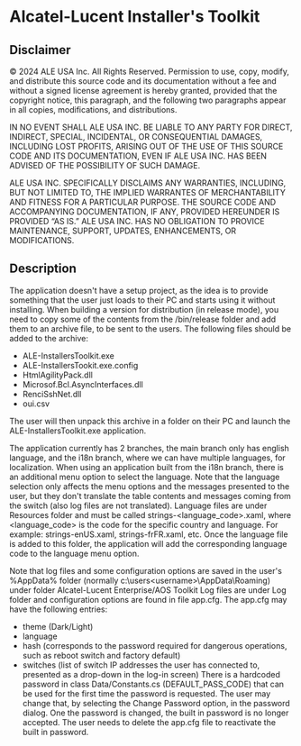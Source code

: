 # Alcatel-Lucent Installer's Toolkit

## Disclaimer
© 2024 ALE USA Inc. All Rights Reserved. Permission to use, copy, modify, and distribute this source code and its documentation without a fee and without a signed license agreement is hereby granted, provided that the copyright notice, this paragraph, and the following two paragraphs appear in all copies, modifications, and distributions.
 
IN NO EVENT SHALL ALE USA INC. BE LIABLE TO ANY PARTY FOR DIRECT, INDIRECT, SPECIAL, INCIDENTAL, OR CONSEQUENTIAL DAMAGES, INCLUDING LOST PROFITS, ARISING OUT OF THE USE OF THIS SOURCE CODE AND ITS DOCUMENTATION, EVEN IF ALE USA INC. HAS BEEN ADVISED OF THE POSSIBILITY OF SUCH DAMAGE.
 
ALE USA INC. SPECIFICALLY DISCLAIMS ANY WARRANTIES, INCLUDING, BUT NOT LIMITED TO, THE IMPLIED WARRANTES OF MERCHANTABILITY AND FITNESS FOR A PARTICULAR PURPOSE. THE SOURCE CODE AND ACCOMPANYING DOCUMENTATION, IF ANY, PROVIDED HEREUNDER IS PROVIDED “AS IS.” ALE USA INC. HAS NO OBLIGATION TO PROVICE MAINTENANCE, SUPPORT, UPDATES, ENHANCEMENTS, OR MODIFICATIONS.

## Description
The application doesn't have a setup project, as the idea is to provide something that the user just loads to their PC and starts using it without installing.
When building a version for distribution (in release mode), you need to copy some of the contents from the /bin/release folder and add them to an archive file,
to be sent to the users. The following files should be added to the archive:
- ALE-InstallersToolkit.exe
- ALE-InstallersTookit.exe.config
- HtmlAgilityPack.dll
- Microsof.Bcl.AsyncInterfaces.dll
- RenciSshNet.dll
- oui.csv

The user will then unpack this archive in a folder on their PC and launch the ALE-InstallersToolkit.exe application.

The application currently has 2 branches, the main branch only has english language, and the i18n branch, where we can have multiple languages, for localization. 
When using an application built from the i18n branch, there is an additional menu option to select the language. Note that the language selection only affects the menu options 
and the messages presented to the user, but they don't translate the table contents and messages coming from the switch (also log files are not translated).
Language files are under Resources folder and must be called strings-<language_code>.xaml, where <language_code> is the code for the specific country and language.
For example: strings-enUS.xaml, strings-frFR.xaml, etc. Once the language file is added to this folder, the application will add the corresponding language code to 
the language menu option.

Note that log files and some configuration options are saved in the user's %AppData% folder (normally c:\users\<username>\AppData\Roaming) under folder
Alcatel-Lucent Enterprise/AOS Toolkit
Log files are under Log folder and configuration options are found in file app.cfg.
The app.cfg may have the following entries:
- theme (Dark/Light)
- language
- hash (corresponds to the password required for dangerous operations, such as reboot switch and factory default)
- switches (list of switch IP addresses the user has connected to, presented as a drop-down in the log-in screen)
There is a hardcoded password in class Data/Constants.cs (DEFAULT_PASS_CODE) that can be used for the first time the password is requested.
The user may change that, by selecting the Change Password option, in the password dialog. One the password is changed, the built in
password is no longer accepted. The user needs to delete the app.cfg file to reactivate the built in password.




